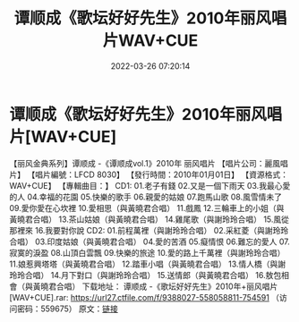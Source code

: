 ﻿---
title: 谭顺成《歌坛好好先生》2010年丽风唱片WAV+CUE
date: 2022-03-26 07:20:14
categories: WAV车载音乐、镜像
tags: 华语中文
---
# 谭顺成《歌坛好好先生》2010年丽风唱片[WAV+CUE]

【丽风金典系列】谭顺成 -《谭顺成vol.1》2010年 丽风唱片
【唱片公司：麗風唱片】
【唱片編號：LFCD 8030】
【發行時間：2010年01月01日】
【資源格式：WAV+CUE】
【專輯曲目：】
CD1:
01.老子有錢
02.又是一個下雨天
03.我最心愛的人
04.幸福的花園
05.快樂的歌手
06.親愛的姑娘
07.跑馬山歌
08.風雪情未了
09.愛你愛在心坎裡
10.愛相思（與黃曉君合唱）
11.戲鳳
12.三輪車上的小姐（與黃曉君合唱）
13.茶山姑娘（與黃曉君合唱）
14.雞尾歌（與謝玲玲合唱）
15.風從那裡來
16.我要對你說
CD2:
01.前程萬裡（與謝玲玲合唱）
02.采紅菱（與謝玲玲合唱）
03.印度姑娘（與黃曉君合唱）
04.愛的苦酒
05.癡情恨
06.難忘的愛人
07.寂寞的淚盈
08.山頂白雲飄
09.快樂的旅途
10.愛的路上千萬裡（與謝玲玲合唱）
11.娘惹興塔塔（與黃曉君合唱）
12.踏車小唱（與黃曉君合唱）
13.情人橋（與謝玲玲合唱）
14.月下對口（與謝玲玲合唱）
15.送情郎（與黃曉君合唱）
16.敖包相會（與黃曉君合唱）
下载地址：
谭顺成 -《歌坛好好先生》2010年+丽风唱片[WAV+CUE].rar: https://url27.ctfile.com/f/9388027-558058811-754591
（访问密码：559675）
原文：[链接](https://blog.sina.com.cn/s/blog_1647c7e7601030wdk.html)